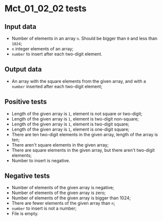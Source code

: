 # Mct_01_02_02 tests
## Input data
- Number of elements in an array `n`. Should be bigger than `0` and less than `1024`;
- `n` integer elements of an array;
- `number` to insert after each two-digit element.
## Output data
- Аn array with the square elements from the given array, and with a `number` inserted after each two-digit element;
## Positive tests
- Length of the given array is `1`, element is not square or two-digit;
- Length of the given array is `1`, element is two-digit non-square;
- Length of the given array is `1`, element is two-digit square;
- Length of the given array is `1`, element is one-digit square;
- There are ten two-digit elements in the given array, length of the array is ten;
- There aren't square elements in the given array;
- There are square elements in the given array, but there aren't two-digit elements;
- Number to insert is negative.
## Negative tests
- Number of elements of the given array is negative;
- Number of elements of the given array is zero;
- Number of elements of the given array is bigger than 1024;
- There are fewer elements of the given array than `n`;
- `number` to insert is not a number;
- File is empty.
